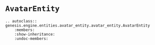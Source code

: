 # `AvatarEntity`

```{eval-rst}  
.. autoclass:: genesis.engine.entities.avatar_entity.avatar_entity.AvatarEntity
    :members:
    :show-inheritance:
    :undoc-members:
```
